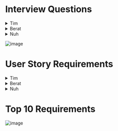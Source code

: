 # Interview Questions

<details>
<summary>Tim</summary>
1. Can RT5000 work with other appliances? Like a rice cooker.<br><br>
2. How does RT5000 handle intense heat when cooking?<br><br>
3. How does RT5000 handle food safety? How will RT5000 determine when something is fully cooked? Will it wash its hands?<br><br>
4. Will RT5000 allow for different ingredients when asked? Different beans/rice request.<br><br>
5. How will RT5000 update when more/better recipes are added?<br><br>
6. How will RT5000 handle large amounts of cooking for a party?<br><br>
7. Will RT5000 be able to open cans? Lot of chili ingredients are canned.<br><br>
8. Will RT5000 be able to detect common mistakes in the parameters? Like conflicts or non aplicable steps.<br><br>
9. How difficult will the app be to learn and apply to RT5000?<br><br>
10. How will RT5000 detect what are the correct ingredients?<br><br>

</details>

<details>
<summary>Berat</summary>
1-How will you ensure complex task that the RT5000 could robot handle to make chicken soup?<br><br>
2-How you would manage when multiple tasks are running on the RT5000?<br><br>
3-How would you gather and analyze user feedback to continuously improve and expand the library of pre-installed tasks?<br><br>
4-How will you update RT-5000’s software to add new task or recipe?<br><br>
5-How do you plan to handle potential errors when  pre-installed tasks are scheduled to run concurrently?<br><br>
6-How would you prioritize chicken soup recipe?<br><br>
7-How you would allow users customize pre-installed tasks to their specific preferences and needs?<br><br>
8-How would you ensure that the pre-installed tasks can scale chicken soup recipe?<br><br>
9-How would you ensure when robot will need to maintenance?<br><br>
10-How would you optimize resource usage, such as battery life and memory, when developing tasks for the robot?<br><br>
</details>

<details>
<summary>Nuh</summary>
1.Ingredient Substitutions Can users request substitutions due to dietary restrictions or personal preferences? How should the robot handle such requests? <br><br>
2. Bread Variety: Is there a preference for the type of bread used in the Tuna Fish Sandwich? <br><br>
3. Temperature Control: Should the robot consider temperature control, like refrigerating or warming up certain ingredients. <br><br>
4. User Guidance: How will the RT5000 app guide users through customizing their Tuna Fish Sandwich? Should it provide visual prompts or audio prompts to the users? <br><br>
5. Allergen Cross-Contamination: How should the robot avoid cross-contamination between ingredients to accommodate users with allergies? <br><br>
6. Taste Testing: Is there a requirement for the robot to perform taste tests or checks to ensure the final product is ready to eat? <br><br>
7. Storage and Leftovers: What should the robot do with leftover ingredients or prepared sandwiches that weren't eaten? <br><br>
8. Emergency Shut-off: How can users stop the robot's operation if they need to intervene or adjust during the Tuna Fish Sandwich preparation? <br><br>
9. Recipe Updates: If the Tuna Fish Sandwich recipe is edited or altered in the future, how will the robot and its app be revised to reflect these changes and guarantee consistency? <br><br>
10. remake of order: if the Tuna Fish Sandwich is not to the liking of the customer, how will the robot and its app revise or handle such requests. <br><br>
</details>

![image](https://github.com/Tim-Saeteurn/Designing-a-Robot-App/assets/142946156/d5fb808d-9b8e-4a37-8f5b-a285a63251a2)


# User Story Requirements

<details>
<summary>Tim</summary>
1. As a busy user, I want RT5000 to cook meals quickly or ahead of time so that I don't have to wait long for my food.<br><br>
Functional Requirement <br>
Add a planning feature to the app.<br>
Add a estimated time feature to the app.<br><br>
Non-Functional Requirement<br>
RT5000 should be efficient when cooking<br><br>
2. As a avid chili lover, I want RT5000 to be able to allow for substitutions so I can have a variety of chilis. <br><br>
Functional Requirement<br>
Create option for substitutions for recipes in app.<br><br>
Non-Functional Requirement<br>
Have many ingredients listed in app that can be changed to allow for substitutions.<br><br>
3. As a User, I want to be able to choose the portion size of my meal so  I don't cook to much food and let it go to waste.<br><br>
Functional Requirement<br>
Allow users to set portion size when setting parameters for making a meal.<br><br>
Non-Functional Requirement<br>
The app should be clear on how much food is being made.<br><br>
4. As a Parent, I want to know that the robot has safety measure so that I know my family won't be harmed.<br><br>
Functional Requirement<br>
Have RT5000 or the app explain safety measures.<br>
Make the robot give audible warnings and alerts when there is a problem.<br><br>
Non-Functional Requirement<br>
Have RT5000 and the app show multiple safety measures to informs users on safety.<br><br>
6. As someone who is allergic to certain foods, I want to be able to set restrictions on certain ingredients so I don't have an allergic reaction<br><br>
Functional Requirement<br>
Create a blacklist or restriction filter for ingredients.<br><br>
Non-Functional Requirement<br>
Have some sort of list so users can see what they have filtered out.<br><br>
7. As a User, I want to be able to try new recipes so that I don't get bored of eating the same meals.<br><br>
Functional Requirement<br>
Have app update with new recipes.<br>
Allow users to add their own recipes.<br><br>
Non-Functional Requirement<br>
The app should be able to suggest new recipes when looking for something to make<br><br>
8. As a Host, I want to know what amount of ingredients I would need for a large amount of people so that I can plan out what groceries to get.<br><br>
Functional Requirement<br>
Have the app show how much food is needed to make one or multiple meals.<br><br>
Non-Functional Requirement<br>
The robot should be able to answer what amount of ingredients is needed when asked.<br><br>
9. As a disabled user, I want to be able to verbally tell the robot what I want it to do so that the features are accessable to me.<br><br>
Functional Requirement<br>
Have RT5000 and the app work with verbal commands.<br><br>
Non-Functional Requirement<br>
Increase the amount of accessibility features for RT5000 and the app<br><br>
10. As a Family of Users, we want to be able to have seperate profiles so that we can set our own preferences and restrictions.<br><br>
Functional Requirement<br>
Create feature for users to create profiles<br><br>
Non-Functional Requirement<br>
Have selecting user profiles appear on start<br>

</details>

<details>
<summary>Berat</summary>
1. As a user, i want to be able to customize my meal so that can help me to set my food's spices percentage.<br><br>
Functional Requirement <br><br>
Add a customize feature to the app and let users change their spices percentage.<br>
Non-Functional Requirement<br>
RT5000 should be cook healty meal.<br><br>
2. As a user i want to be able to cook two different meal at the same time so that i can save time.<br><br>
Functional Requirement<br>
Add multiple task feature to RT5000.<br><br>
Non-Functional Requirement<br>
RT5000 should cook fast.<br><br>
3. As a user i want to be able to get notification when meal is cooked and ready to eat.<br><br>
Functional Requirement<br>
Add timer function and send meal update notification to users.<br><br>
Non-Functional Requirement<br>
RT5000 should send e-mail notifications to users.<br><br>
4. As a user i want to be able to add new recipe so that i can have more meals.<br><br>
Functional Requirement<br>
Add create new recipe function and let users add their meal’s recipe as robot as can do.<br><br>
Non-Functional Requirement<br>
RT5000 needs to able to cook minumum 10 meal.<br><br>
5. As a family user i want to be able to add my family members to my account so that they can add their meals and recipes.<br><br>
Functional Requirement<br>
Create new feature as add new user to account.<br><br>
Non-Functional Requirement<br>
RT5000 should have different account type.<br><br>
6. As a vegetarian user, I want the cooker robot to create meatless meal using a variety of plant-based ingredients, offering me diverse meals.<br><br>
Functional Requirement<br>
Add new feature and show people pre-installed different category as vegeterian, kid, protein meals.<br><br>
Non-Functional Requirement<br>
RT5000 should have fatless meals.<br><br>
7. As a foodie, I want the robot to explore international cuisines, preparing dishes from different cultures so that i can taste different cuisines.<br><br>
Functional Requirement<br>
Add new feature and show people prepared international cuisine’s meals.<br><br>
Non-Functional Requirement<br>
RT5000 should learn how to cook different cuisine’s meals.<br><br>
8. As a user i want to be able use application in different language so that i can understand better.<br><br>
Functional Requirement<br>
Add language feature and let users change application language from available languages.<br><br>
Non-Functional Requirement<br>
RT5000 needs to support min 2 language .<br><br>
9. As a chef, I want the robot to assist with precise temperature control for sous-vide cooking, so that enabling me to experiment with gourmet recipes.<br><br>
Functional Requirement<br>
Add temperature control function to app and let users set their precise temperature.<br><br>
Non-Functional Requirement<br>
RT5000 needs to cook meals at higher temperature.<br><br>
10. As a parent, I want the robot to make kid meals so that i can cook for my kids.<br><br>
Functional Requirement<br>
Add prepared kids meal function to app.<br><br>
Non-Functional Requirement<br>
RT5000 should have cook meals for different ages.<br>
</details>

<details>
<summary>Nuh</summary>
1. As a customer using the RT5000 robot, I want to be able to request ingredient substitutions for my Tuna Fish Sandwich due to dietary restrictions or personal preferences, So that I can enjoy a customized sandwich that aligns with my specific needs.<br><br>
Non Functional/Functional Requirement<br>
The RT5000's app should include an "Ingredient Substitution" part available through the touchscreen interface.<br>
The app should process substitution requests in real-time and display the edited recipe.<br><br>

2. As a customer using the RT5000 robot, I want to be able to specify my choice for the type of bread used in my Tuna Fish Sandwich So that I can enjoy a customized sandwich that aligns with my taste.<br><br>
Non Functional/Functional Requirement<br>
The RT5000's app must allow users to choose the type of bread used in the Tuna Fish Sandwich through the touchscreen interface.<br>
If a user's choice of bread type is unavailable or out of stock, the app should provide clear feedback<br><br>

3.As a customer using the RT5000 robot,I want the robot to consider temperature control during the preparation of my Tuna Fish Sandwich So that I can enjoy a safe and delicious sandwich with ingredients at the right temperature.<br><br>
Non Functional/Functional Requirement<br>
The RT5000 app should include temperature control options for certain ingredients available through the touchscreen interface.<br>
The "Temperature Control" button should be placed within the app's interface to make it easily seen for the users<br><br>

4.As a customer using the RT5000 robot, I want the RT5000's app to provide clear instructions on how to customize my Tuna Fish Sandwich So that I can easily personalize my sandwich according to my preferences and dietary requirements.<br><br>
Non Functional/Functional Requirement<br>
When a customer selects the "Customize Tuna Fish Sandwich" button, the app should provide a step-by-step guide with clear visual prompts.<br>
The app should support both visual prompts and, if possible, audio prompts to accommodate to users with different accessibility needs<br><br>

5.As a customer with food allergies, I want the RT5000 robot to take precautions to prevent cross-contamination between ingredients when preparing my Tuna Fish Sandwich, So that I can enjoy a safe and allergen-free meal without the risk of allergic reactions.<br><br>
Non Functional/Functional Requirement<br>
The RT5000's app should include an "Allergy" feature accessible through the touchscreen interface<br>
The "ingreidents" button should be placed within the app's interface to ensure that users with allergen concerns can easily access it.<br><br>

6.As a customer using the RT5000 robot, I want someone to perform taste tests or checks on my Tuna Fish Sandwich before serving it, So that I can be confident that the sandwich is good.<br><br>
Non Functional/Functional Requirement<br>
The RT5000's app should include a "Taste Testing" button accessible through the touchscreen interface.<br>
The "Taste Testing" button should be optional, allowing users to opt-in or opt-out based on their choice<br><br>

7.As a customer using the RT5000 robot, I want the robot to handle leftover ingredients and prepared sandwiches in an appropriate  manner, So that I can minimize food waste.<br><br>
Non Functional/Functional Requirement<br>
If the user chooses to save leftovers for later, the robot should store them in containers<br>
The robot's storage and handling of leftovers should prioritize food safety and hygiene<br><br>

8.As a customer using the RT5000 robot, I want the ability to stop the robot's operation during Tuna Fish Sandwich preparation, So that I can intervene or make adjustments if needed<br><br>
Non Functional/Functional Requirement<br>
The RT5000's app should include an "Emergency Shut-off" button available through the touchscreen interface<br>
The "Emergency Shut-off" button should be easily seen within the app's interface<br><br>

9. As a customer using the RT5000 robot, I want proof that if my Tuna Fish Sandwich recipe is updated in the future, the robot and its app will be adjusted to remember it, So that I can enjoy a Tuna Fish Sandwich that i created before.<br><br>
Non Functional/Functional Requirement<br>
If the user accepts the update, the app should automatically apply the changes to the Tuna Fish Sandwich preparation for all future orders<br>
The app should maintain a version history of recipe updates<br><br>

10.As a user of the RT5000 robot, I want the ability to request a remake of my Tuna Fish Sandwich, so that i can fully enjoy my sandwhich that I paid for.<br><br>
Non Functional/Functional Requirement<br>
The RT5000's app should include a "Request Remake" button.<br>
The "Request Remake" button should be easily accessible<br><br>









</details>

# Top 10 Requirements



![image](https://github.com/Tim-Saeteurn/Designing-a-Robot-App/assets/142946156/8555202b-3338-4662-969e-9b7ffb28c2d1)
